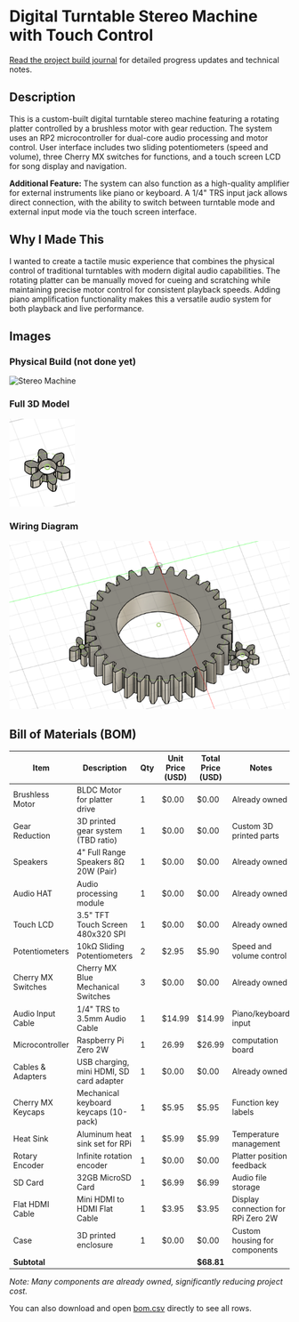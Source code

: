 # Digital Turntable Stereo Machine with Touch Control
[Read the project build journal](journal.md) for detailed progress updates and technical notes.

## Description
This is a custom-built digital turntable stereo machine featuring a rotating platter controlled by a brushless motor with gear reduction. The system uses an RP2 microcontroller for dual-core audio processing and motor control. User interface includes two sliding potentiometers (speed and volume), three Cherry MX switches for functions, and a touch screen LCD for song display and navigation.

**Additional Feature:** The system can also function as a high-quality amplifier for external instruments like piano or keyboard. A 1/4" TRS input jack allows direct connection, with the ability to switch between turntable mode and external input mode via the touch screen interface.

## Why I Made This
I wanted to create a tactile music experience that combines the physical control of traditional turntables with modern digital audio capabilities. The rotating platter can be manually moved for cueing and scratching while maintaining precise motor control for consistent playback speeds. Adding piano amplification functionality makes this a versatile audio system for both playback and live performance.

## Images
### Physical Build (not done yet)
![Stereo Machine](img/physical_board.jpg)

### Full 3D Model
![alt text](img/image-7.png)

### Wiring Diagram
![alt text](img/image-8.png)

## Bill of Materials (BOM)

| Item                | Description                                    | Qty | Unit Price (USD) | Total Price (USD) | Notes                        |
|---------------------|------------------------------------------------|-----|------------------|-------------------|------------------------------|
| Brushless Motor     | BLDC Motor for platter drive                  | 1   | $0.00            | $0.00             | Already owned                |
| Gear Reduction      | 3D printed gear system (TBD ratio)            | 1   | $0.00            | $0.00             | Custom 3D printed parts      |
| Speakers            | 4" Full Range Speakers 8Ω 20W (Pair)          | 1   | $0.00            | $0.00             | Already owned                |
| Audio HAT           | Audio processing module                        | 1   | $0.00            | $0.00             | Already owned                |
| Touch LCD           | 3.5" TFT Touch Screen 480x320 SPI             | 1   | $0.00            | $0.00             | Already owned                |
| Potentiometers      | 10kΩ Sliding Potentiometers                   | 2   | $2.95            | $5.90             | Speed and volume control     |
| Cherry MX Switches  | Cherry MX Blue Mechanical Switches            | 3   | $0.00            | $0.00             | Already owned                |
| Audio Input Cable   | 1/4" TRS to 3.5mm Audio Cable                 | 1   | $14.99           | $14.99            | Piano/keyboard input         |
| Microcontroller     | Raspberry Pi Zero 2W                          | 1   | 26.99            | $26.99             | computation board              |
| Cables & Adapters   | USB charging, mini HDMI, SD card adapter      | 1   | $0.00            | $0.00             | Already owned                |
| Cherry MX Keycaps   | Mechanical keyboard keycaps (10-pack)         | 1   | $5.95            | $5.95             | Function key labels          |
| Heat Sink           | Aluminum heat sink set for RPi                | 1   | $5.99            | $5.99             | Temperature management       |
| Rotary Encoder      | Infinite rotation encoder                      | 1   | $0.00            | $0.00             | Platter position feedback    |
| SD Card             | 32GB MicroSD Card                              | 1   | $6.99            | $6.99             | Audio file storage           |
| Flat HDMI Cable     | Mini HDMI to HDMI Flat Cable                  | 1   | $3.95            | $3.95             | Display connection for RPi Zero 2W |
| Case                | 3D printed enclosure                           | 1   | $0.00            | $0.00             | Custom housing for components|
| **Subtotal**        |                                                |     |                  | **$68.81**        |                              |

*Note: Many components are already owned, significantly reducing project cost.*

You can also download and open [bom.csv](bom.csv) directly to see all rows.

